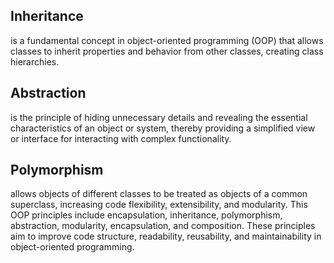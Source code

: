 ## Inheritance
is a fundamental concept in object-oriented programming (OOP) that allows classes to inherit properties and behavior from other classes,
creating class hierarchies.
## Abstraction
is the principle of hiding unnecessary details and revealing the essential characteristics of an object or system, 
thereby providing a simplified view or interface for interacting with complex functionality.
## Polymorphism
allows objects of different classes to be treated as objects of a common superclass, increasing code flexibility, extensibility, and modularity.
This OOP principles include encapsulation, inheritance, polymorphism, abstraction, modularity, encapsulation, and composition. 
These principles aim to improve code structure, readability, reusability, and maintainability in object-oriented programming.
